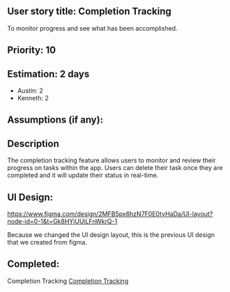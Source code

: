 ## User story title: Completion Tracking
To monitor progress and see what has been accomplished.

## Priority: 10
## Estimation: 2 days
- Austin: 2
- Kenneth: 2
## Assumptions (if any):
## Description
The completion tracking feature allows users to monitor and review their progress on tasks within the app. Users can delete their task once they are completed and it
will update their status in real-time.  
## UI Design:
https://www.figma.com/design/2MFB5px6hzN7F0E0tyHaDa/UI-layout?node-id=0-1&t=Gk8HYjUUiLFnWkrQ-1

Because we changed the UI design layout, this is the previous UI design that we created from figma.
## Completed:
Completion Tracking
[Completion Tracking](../Pictures/completion.png)
